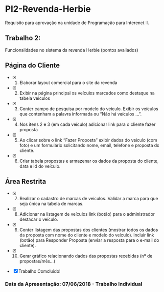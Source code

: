 # PI2-Revenda-Herbie

Requisito para aprovação na unidade de Programação para Interenet II.

## Trabalho 2:

Funcionalidades no sistema da revenda Herbie (pontos avaliados)


## Página do Cliente

- [x] 1. Elaborar layout comercial para o site da revenda
- [x] 2. Exibir na página principal os veículos marcados como destaque na tabela veículos
- [x] 3. Conter campo de pesquisa por modelo do veículo. Exibir os veículos que contenham a palavra informada ou “Não há veículos ...”.
- [x] 4. Nos itens 2 e 3 (em cada veículo) adicionar link para o cliente fazer proposta
- [x] 5. Ao clicar sobre o link “Fazer Proposta” exibir dados do veículo (com foto) e um formulário solicitando nome, email, telefone e proposta do cliente.
- [x] 6. Criar tabela propostas e armazenar os dados da proposta do cliente, data e id do veículo.


## Área Restrita

- [x] 7. Realizar o cadastro de marcas de veículos. Validar a marca para que seja única na tabela de marcas.
- [x] 8. Adicionar na listagem de veículos link (botão) para o administrador destacar o veículo.
- [x] 9. Conter listagem das propostas dos clientes (mostrar todos os dados da proposta com nome do cliente e modelo do veículo). Incluir link (botão) para Responder Proposta (enviar a resposta para o e-mail do cliente).
- [x] 10. Gerar gráfico relacionando dados das propostas recebidas (nº de propostas/mês...)

- [x] Trabalho Comcluido!

### Data da Apresentação: 07/06/2018 - Trabalho Individual

